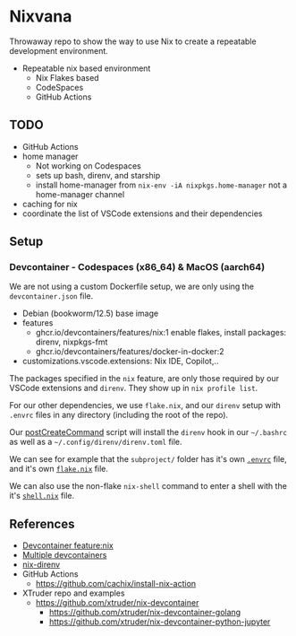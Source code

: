 # Nixvana

Throwaway repo to show the way to use Nix to create a repeatable development environment.

- Repeatable nix based environment
  - Nix Flakes based
  - CodeSpaces
  - GitHub Actions

## TODO

- GitHub Actions
- home manager
  - Not working on Codespaces
  - sets up bash, direnv, and starship
  - install home-manager from `nix-env -iA nixpkgs.home-manager` not a home-manager channel
- caching for nix
- coordinate the list of VSCode extensions and their dependencies

## Setup

### Devcontainer - Codespaces (x86_64) & MacOS (aarch64)

We are not using a custom Dockerfile setup, we are only using the `devcontainer.json` file.

- Debian (bookworm/12.5) base image
- features
  - ghcr.io/devcontainers/features/nix:1 enable flakes, install packages: direnv, nixpkgs-fmt
  - ghcr.io/devcontainers/features/docker-in-docker:2
- customizations.vscode.extensions: Nix IDE, Copilot,..

The packages specified in the `nix` feature, are only those required by our VSCode extensions and `direnv`.
They show up in `nix profile list`.

For our other dependencies, we use `flake.nix`, and our `direnv` setup with `.envrc` files in any directory (including the root of the repo).

Our [postCreateCommand](./.devcontainer/post-create-command.sh) script will install the `direnv` hook in our `~/.bashrc` as well as a `~/.config/direnv/direnv.toml` file.

We can see for example that the `subproject/` folder has it's own [`.envrc`](./subproject/.envrc) file, and it's own [`flake.nix`](./subproject/flake.nix) file.

We can also use the non-flake `nix-shell` command to enter a shell with the it's [`shell.nix`](./shell.nix) file.

## References

- [Devcontainer feature:nix](https://github.com/devcontainers/features/blob/main/src/nix/README.md)
- [Multiple devcontainers](https://code.visualstudio.com/remote/advancedcontainers/configure-separate-containers)
- [nix-direnv](https://github.com/nix-community/nix-direnv)
- GitHub Actions
  - <https://github.com/cachix/install-nix-action>
- XTruder repo and examples
  - <https://github.com/xtruder/nix-devcontainer>
    - <https://github.com/xtruder/nix-devcontainer-golang>
    - <https://github.com/xtruder/nix-devcontainer-python-jupyter>
